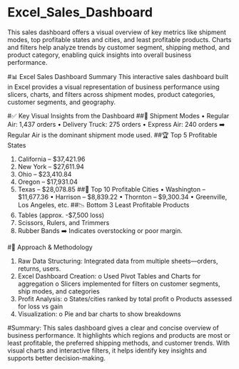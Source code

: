 # Excel_Sales_Dashboard
This sales dashboard offers a visual overview of key metrics like shipment modes, top profitable states and cities, and least profitable products. Charts and filters help analyze trends by customer segment, shipping method, and product category, enabling quick insights into overall business performance.

#📊 Excel Sales Dashboard Summary
This interactive sales dashboard built in Excel provides a visual representation of business performance using slicers, charts, and filters across shipment modes, product categories, customer segments, and geography.

#✅ Key Visual Insights from the Dashboard
##🚚 Shipment Modes
•	Regular Air: 1,437 orders
•	Delivery Truck: 275 orders
•	Express Air: 240 orders
➡️ Regular Air is the dominant shipment mode used.
##🏆 Top 5 Profitable States
1.	California – $37,421.96
2.	New York – $27,611.94
3.	Ohio – $23,410.84
4.	Oregon – $17,931.04
5.	Texas – $28,078.85
##💸 Top 10 Profitable Cities
•	Washington – $11,677.36
•	Harrison – $8,839.22
•	Thornton – $9,300.34
•	Greenville, Los Angeles, etc.
##📉 Bottom 3 Least Profitable Products
1.	Tables (approx. -$7,500 loss)
2.	Scissors, Rulers, and Trimmers
3.	Rubber Bands
➡️ Indicates overstocking or poor margin.

#🧠 Approach & Methodology
1.	Raw Data Structuring: Integrated data from multiple sheets—orders, returns, users.
2.	Excel Dashboard Creation:
    o	Used Pivot Tables and Charts for aggregation
    o	Slicers implemented for filters on customer segments, ship modes, and categories
3.	Profit Analysis:
    o	States/cities ranked by total profit
    o	Products assessed for loss vs gain
4.	Visualization:
    o	Pie and bar charts to show breakdowns

#Summary:
This sales dashboard gives a clear and concise overview of business performance. It highlights which regions and products are most or least profitable, the preferred shipping methods, and customer trends. With visual charts and interactive filters, it helps identify key insights and supports better decision-making.



